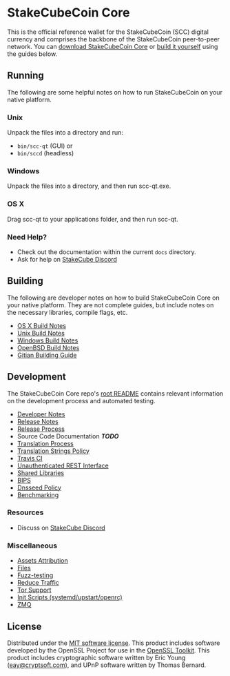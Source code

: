 StakeCubeCoin Core
==========

This is the official reference wallet for the StakeCubeCoin (SCC) digital currency and comprises the backbone of the StakeCubeCoin peer-to-peer network. You can [download StakeCubeCoin Core](https://github.com/stakecube/StakeCubeCoin/releases) or [build it yourself](#building) using the guides below.

Running
---------------------
The following are some helpful notes on how to run StakeCubeCoin on your native platform.

### Unix

Unpack the files into a directory and run:

- `bin/scc-qt` (GUI) or
- `bin/sccd` (headless)

### Windows

Unpack the files into a directory, and then run scc-qt.exe.

### OS X

Drag scc-qt to your applications folder, and then run scc-qt.

### Need Help?

* Check out the documentation within the current `docs` directory.
* Ask for help on [StakeCube Discord](https://discord.gg/uej2FZd)

Building
---------------------
The following are developer notes on how to build StakeCubeCoin Core on your native platform. They are not complete guides, but include notes on the necessary libraries, compile flags, etc.

- [OS X Build Notes](build-osx.md)
- [Unix Build Notes](build-unix.md)
- [Windows Build Notes](build-windows.md)
- [OpenBSD Build Notes](build-openbsd.md)
- [Gitian Building Guide](gitian-building.md)

Development
---------------------
The StakeCubeCoin Core repo's [root README](/README.md) contains relevant information on the development process and automated testing.

- [Developer Notes](developer-notes.md)
- [Release Notes](release-notes.md)
- [Release Process](release-process.md)
- Source Code Documentation ***TODO***
- [Translation Process](translation_process.md)
- [Translation Strings Policy](translation_strings_policy.md)
- [Travis CI](travis-ci.md)
- [Unauthenticated REST Interface](REST-interface.md)
- [Shared Libraries](shared-libraries.md)
- [BIPS](bips.md)
- [Dnsseed Policy](dnsseed-policy.md)
- [Benchmarking](benchmarking.md)

### Resources
* Discuss on [StakeCube Discord](https://discord.gg/uej2FZd)

### Miscellaneous
- [Assets Attribution](assets-attribution.md)
- [Files](files.md)
- [Fuzz-testing](fuzzing.md)
- [Reduce Traffic](reduce-traffic.md)
- [Tor Support](tor.md)
- [Init Scripts (systemd/upstart/openrc)](init.md)
- [ZMQ](zmq.md)

License
---------------------
Distributed under the [MIT software license](/COPYING).
This product includes software developed by the OpenSSL Project for use in the [OpenSSL Toolkit](https://www.openssl.org/). This product includes
cryptographic software written by Eric Young ([eay@cryptsoft.com](mailto:eay@cryptsoft.com)), and UPnP software written by Thomas Bernard.
